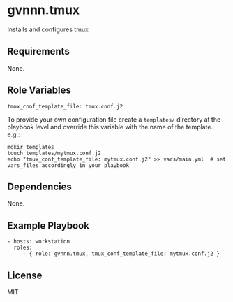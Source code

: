 gvnnn.tmux
==========

Installs and configures tmux

Requirements
------------

None.

Role Variables
--------------

    tmux_conf_template_file: tmux.conf.j2

To provide your own configuration file create a `templates/` directory at the playbook level and override this variable with the name of the template. e.g.:

    mdkir templates
    touch templates/mytmux.conf.j2
    echo "tmux_conf_template_file: mytmux.conf.j2" >> vars/main.yml  # set vars_files accordingly in your playbook

Dependencies
------------

None.

Example Playbook
----------------

    - hosts: workstation
      roles:
         - { role: gvnnn.tmux, tmux_conf_template_file: mytmux.conf.j2 }

License
-------

MIT

